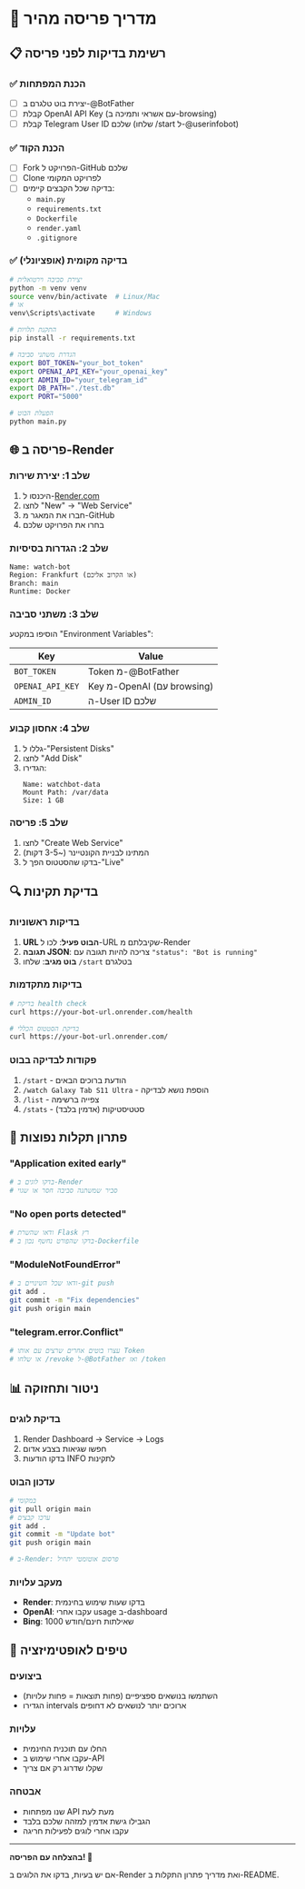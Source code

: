 # 🚀 מדריך פריסה מהיר

## 📋 רשימת בדיקות לפני פריסה

### ✅ הכנת המפתחות
- [ ] יצירת בוט טלגרם ב-@BotFather
- [ ] קבלת OpenAI API Key (עם אשראי ותמיכה ב-browsing)
- [ ] קבלת Telegram User ID שלכם (שלחו /start ל-@userinfobot)

### ✅ הכנת הקוד
- [ ] Fork הפרויקט ל-GitHub שלכם
- [ ] Clone לפרויקט המקומי
- [ ] בדיקה שכל הקבצים קיימים:
  - `main.py`
  - `requirements.txt`
  - `Dockerfile`
  - `render.yaml`
  - `.gitignore`

### ✅ בדיקה מקומית (אופציונלי)
```bash
# יצירת סביבה וירטואלית
python -m venv venv
source venv/bin/activate  # Linux/Mac
# או
venv\Scripts\activate     # Windows

# התקנת תלויות
pip install -r requirements.txt

# הגדרת משתני סביבה
export BOT_TOKEN="your_bot_token"
export OPENAI_API_KEY="your_openai_key"
export ADMIN_ID="your_telegram_id"
export DB_PATH="./test.db"
export PORT="5000"

# הפעלת הבוט
python main.py
```

## 🌐 פריסה ב-Render

### שלב 1: יצירת שירות
1. היכנסו ל-[Render.com](https://render.com)
2. לחצו "New" → "Web Service"
3. חברו את המאגר מ-GitHub
4. בחרו את הפרויקט שלכם

### שלב 2: הגדרות בסיסיות
```
Name: watch-bot
Region: Frankfurt (או הקרוב אליכם)
Branch: main
Runtime: Docker
```

### שלב 3: משתני סביבה
הוסיפו במקטע "Environment Variables":

| Key | Value |
|-----|-------|
| `BOT_TOKEN` | Token מ-@BotFather |
| `OPENAI_API_KEY` | Key מ-OpenAI (עם browsing) |
| `ADMIN_ID` | ה-User ID שלכם |

### שלב 4: אחסון קבוע
1. גללו ל-"Persistent Disks"
2. לחצו "Add Disk"
3. הגדירו:
   ```
   Name: watchbot-data
   Mount Path: /var/data
   Size: 1 GB
   ```

### שלב 5: פריסה
1. לחצו "Create Web Service"
2. המתינו לבניית הקונטיינר (~3-5 דקות)
3. בדקו שהסטטוס הפך ל-"Live"

## 🔍 בדיקת תקינות

### בדיקות ראשוניות
1. **URL הבוט פעיל**: לכו ל-URL שקיבלתם מ-Render
2. **תגובה JSON**: צריכה להיות תגובה עם `"status": "Bot is running"`
3. **בוט מגיב**: שלחו `/start` בטלגרם

### בדיקות מתקדמות
```bash
# בדיקת health check
curl https://your-bot-url.onrender.com/health

# בדיקת הסטטוס הכללי
curl https://your-bot-url.onrender.com/
```

### פקודות לבדיקה בבוט
1. `/start` - הודעת ברוכים הבאים
2. `/watch Galaxy Tab S11 Ultra` - הוספת נושא לבדיקה
3. `/list` - צפייה ברשימה
4. `/stats` - סטטיסטיקות (אדמין בלבד)

## 🚨 פתרון תקלות נפוצות

### "Application exited early"
```bash
# בדקו לוגים ב-Render
# סביר שמשתנה סביבה חסר או שגוי
```

### "No open ports detected"
```bash
# ודאו שהשרת Flask רץ
# בדקו שהפורט נחשף נכון ב-Dockerfile
```

### "ModuleNotFoundError"
```bash
# ודאו שכל השינויים ב-git push
git add .
git commit -m "Fix dependencies"
git push origin main
```

### "telegram.error.Conflict"
```bash
# עצרו בוטים אחרים שרצים עם אותו Token
# או שלחו /revoke ל-@BotFather ואז /token
```

## 📊 ניטור ותחזוקה

### בדיקת לוגים
1. Render Dashboard → Service → Logs
2. חפשו שגיאות בצבע אדום
3. בדקו הודעות INFO לתקינות

### עדכון הבוט
```bash
# במקומי
git pull origin main
# ערכו קבצים
git add .
git commit -m "Update bot"
git push origin main

# ב-Render: פרסום אוטומטי יתחיל
```

### מעקב עלויות
- **Render**: בדקו שעות שימוש בחינמית
- **OpenAI**: עקבו אחרי usage ב-dashboard
- **Bing**: 1000 שאילתות חינם/חודש

## 🎯 טיפים לאופטימיזציה

### ביצועים
- השתמשו בנושאים ספציפיים (פחות תוצאות = פחות עלויות)
- הגדירו intervals ארוכים יותר לנושאים לא דחופים

### עלויות
- החלו עם תוכנית החינמית
- עקבו אחרי שימוש ב-API
- שקלו שדרוג רק אם צריך

### אבטחה
- שנו מפתחות API מעת לעת
- הגבילו גישת אדמין למזהה שלכם בלבד
- עקבו אחרי לוגים לפעילות חריגה

---

**בהצלחה עם הפריסה! 🚀**

אם יש בעיות, בדקו את הלוגים ב-Render ואת מדריך פתרון התקלות ב-README.
